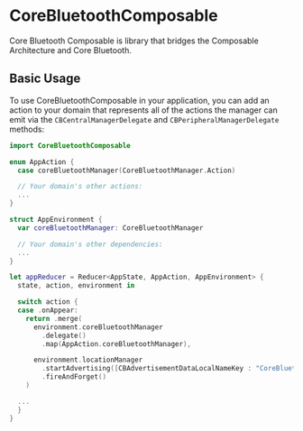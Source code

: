 # CoreBluetoothComposable

Core Bluetooth Composable is library that bridges the Composable Architecture and Core Bluetooth.



## Basic Usage

To use CoreBluetoothComposable in your application, you can add an action to your domain that represents all of the actions the manager can emit via the `CBCentralManagerDelegate` and `CBPeripheralManagerDelegate` methods:

```swift
import CoreBluetoothComposable

enum AppAction {
  case coreBluetoothManager(CoreBluetoothManager.Action)

  // Your domain's other actions:
  ...
}
```


```swift
struct AppEnvironment {
  var coreBluetoothManager: CoreBluetoothManager

  // Your domain's other dependencies:
  ...
}
```

```swift
let appReducer = Reducer<AppState, AppAction, AppEnvironment> {
  state, action, environment in

  switch action {
  case .onAppear:
    return .merge(
      environment.coreBluetoothManager
        .delegate()
        .map(AppAction.coreBluetoothManager),

      environment.locationManager
        .startAdvertising([CBAdvertisementDataLocalNameKey : "CoreBluetoothApp", CBAdvertisementDataServiceUUIDsKey : [service]])
        .fireAndForget()
    )

  ...
  }
}
```
